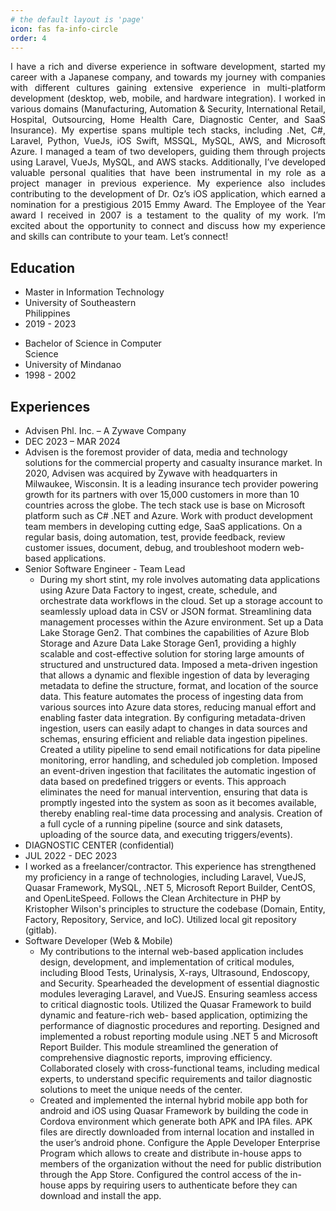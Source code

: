 ```yaml
---
# the default layout is 'page'
icon: fas fa-info-circle
order: 4
---
```


<link rel="stylesheet" href="/assets/css/flex.css" />

<div class="flex">
    <div align="justify">
    I have a rich and diverse experience in software development, started my career with a Japanese company, and towards my journey with companies with different cultures gaining extensive experience in multi-platform development (desktop, web, mobile, and hardware integration). I worked in various domains (Manufacturing, Automation & Security, International Retail, Hospital, Outsourcing, Home Health Care, Diagnostic Center, and SaaS Insurance). My expertise spans multiple tech stacks, including .Net, C#, Laravel, Python, VueJs, iOS Swift, MSSQL, MySQL, AWS, and Microsoft Azure. I managed a team of two developers, guiding them through projects using Laravel, VueJs, MySQL, and AWS stacks. Additionally, I’ve developed valuable personal qualities that have been instrumental in my role as a project manager in previous experience. My experience also includes contributing to the development of Dr. Oz’s iOS application, which earned a nomination for a prestigious 2015 Emmy Award. The Employee of the Year award I received in 2007 is a testament to the quality of my work. I’m excited about the opportunity to connect and discuss how my experience and skills can contribute to your team. Let’s connect!
    </div>
</div>

## Education

<div class="flex">
    <div style="width:50%;">
        <ul class="plain-list">
            <li class="bold">Master in Information Technology</li>
            <li>University of Southeastern Philippines</li>
            <li>2019 - 2023</li>
        </ul>    
    </div>
    <div style="width:50%;">
        <ul class="plain-list">
            <li class="bold">Bachelor of Science in Computer Science</li>
            <li>University of Mindanao</li>
            <li>1998 - 2002</li>
        </ul>      
    </div>
</div>

## Experiences
<div class="flex">
    <ul class="plain-list">
        <li class="bold">Advisen Phl. Inc. – A Zywave Company</li>
        <li>DEC 2023 – MAR 2024</li>
        <li>Advisen is the foremost provider of data, media and technology solutions for the commercial property and casualty insurance market. In 2020, Advisen was acquired by Zywave with headquarters in Milwaukee, Wisconsin. It is a leading insurance tech provider powering growth for its partners with over 15,000 customers in more than 10 countries across the globe. The tech stack use is base on Microsoft platform such as C# .NET and Azure. Work with product development team members in developing cutting edge, SaaS applications. On a regular basis, doing automation, test, provide feedback, review customer issues, document, debug, and troubleshoot modern web-based applications.</li>
        <li>
            Senior Software Engineer - Team Lead
            <ul>
                <li>During my short stint, my role involves automating data applications using Azure Data Factory to ingest, create, schedule, and orchestrate data workflows in the cloud. Set up a storage account to seamlessly upload data in CSV or JSON format. Streamlining data management processes within the Azure environment. Set up a Data Lake Storage Gen2. That combines the capabilities of Azure Blob Storage and Azure Data Lake Storage Gen1, providing a highly scalable and cost-effective solution for storing large amounts of structured and unstructured data. Imposed a meta-driven ingestion that allows a dynamic and flexible ingestion of data by leveraging metadata to define the structure, format, and location of the source data. This feature automates the process of ingesting data from various sources into Azure data stores, reducing manual effort and enabling faster data integration. By configuring metadata-driven ingestion, users can easily adapt to changes in data sources and schemas, ensuring efficient and reliable data ingestion pipelines. Created a utility pipeline to send email notifications for data pipeline monitoring, error handling, and scheduled job completion. Imposed an event-driven ingestion that facilitates the automatic ingestion of data based on predefined triggers or events. This approach eliminates the need for manual intervention, ensuring that data is promptly ingested into the system as soon as it becomes available, thereby enabling real-time data processing and analysis. Creation of a full cycle of a running pipeline (source and sink datasets, uploading of the source data, and executing triggers/events).</li>
            </ul>               
        </li>
        <li class="bold">DIAGNOSTIC CENTER (confidential)</li>
        <li>JUL  2022 - DEC 2023</li>
        <li>I worked as a freelancer/contractor. This experience has strengthened my proficiency in a range of technologies, including Laravel, VueJS, Quasar Framework, MySQL, .NET 5, Microsoft Report Builder, CentOS, and OpenLiteSpeed. Follows the Clean Architecture in PHP by Kristopher Wilson's principles to structure the codebase (Domain, Entity, Factory, Repository, Service, and IoC). Utilized local git repository (gitlab).</li>
        <li>
            Software Developer (Web & Mobile)
            <ul>
                <li>My contributions to the internal web-based application includes design, development, and implementation of critical modules, including Blood Tests, Urinalysis, X-rays, Ultrasound, Endoscopy, and Security. Spearheaded the development of essential diagnostic modules leveraging Laravel, and VueJS. Ensuring seamless access to critical diagnostic tools. Utilized the Quasar Framework to build dynamic and feature-rich web- based application, optimizing the performance of diagnostic procedures and reporting. Designed and implemented a robust reporting module using .NET 5 and Microsoft Report Builder. This module streamlined the generation of comprehensive diagnostic reports, improving efficiency. Collaborated closely with cross-functional teams, including medical experts, to understand specific requirements and tailor diagnostic solutions to meet the unique needs of the center.</li>
                <li>Created and implemented the internal hybrid mobile app both for android and iOS using Quasar Framework by building the code in Cordova environment which generate both APK and IPA files. APK files are directly downloaded from internal location and installed in the user’s android phone. Configure the Apple Developer Enterprise Program which allows to create and distribute in-house apps to members of the organization without the need for public distribution through the App Store. Configured the control access of the in-house apps by requiring users to authenticate before they can download and install the app.</li>
            </ul>
        </li>
    </ul>    
</div>

